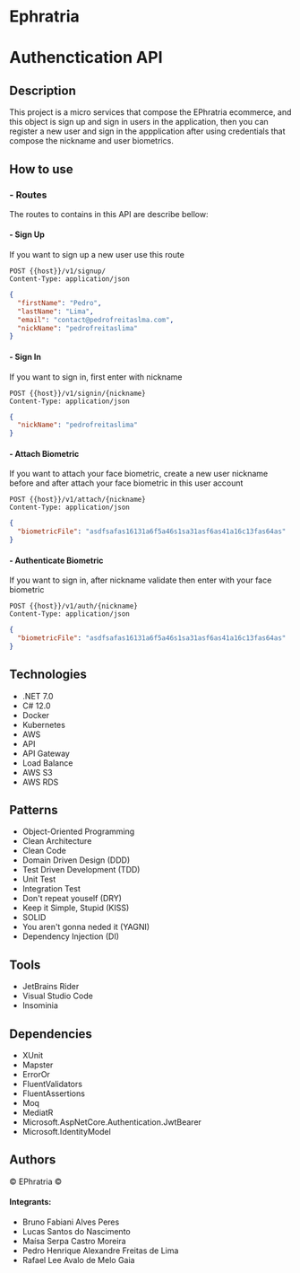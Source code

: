 # Ephratria
# Authenctication API
## Description
This project is a micro services that compose the EPhratria ecommerce, and this object is sign up and sign in users in the application, then you can register a new user and sign in the appplication after using credentials that compose the nickname and user biometrics.

## How to use
### - Routes
The routes to contains in this API are describe bellow:

#### - Sign Up
If you want to sign up a new user use this route

```http
POST {{host}}/v1/signup/
Content-Type: application/json
```

```json
{
  "firstName": "Pedro",
  "lastName": "Lima",
  "email": "contact@pedrofreitaslma.com",
  "nickName": "pedrofreitaslima"
}
```

#### - Sign In
If you want to sign in, first enter with nickname

```http
POST {{host}}/v1/signin/{nickname}
Content-Type: application/json
```

```json
{
  "nickName": "pedrofreitaslima"
}
```

#### - Attach Biometric
If you want to attach your face biometric, create a new user  nickname before and after attach your face biometric in this user account

```http
POST {{host}}/v1/attach/{nickname}
Content-Type: application/json
```

```json
{
  "biometricFile": "asdfsafas16131a6f5a46s1sa31asf6as41a16c13fas64as"
}
```

#### - Authenticate Biometric
If you want to sign in, after nickname validate then enter with your face biometric


```http
POST {{host}}/v1/auth/{nickname}
Content-Type: application/json
```

```json
{
  "biometricFile": "asdfsafas16131a6f5a46s1sa31asf6as41a16c13fas64as"
}
```

## Technologies
- .NET 7.0
- C# 12.0
- Docker
- Kubernetes
- AWS
- API
- API Gateway
- Load Balance
- AWS S3
- AWS RDS

## Patterns
- Object-Oriented Programming
- Clean Architecture
- Clean Code
- Domain Driven Design (DDD)
- Test Driven Development (TDD)
- Unit Test
- Integration Test
- Don't repeat youself (DRY)
- Keep it Simple, Stupid (KISS)
- SOLID
- You aren't gonna neded it (YAGNI)
- Dependency Injection (DI)


## Tools
- JetBrains Rider
- Visual Studio Code
- Insominia

## Dependencies
- XUnit
- Mapster
- ErrorOr
- FluentValidators
- FluentAssertions
- Moq
- MediatR
- Microsoft.AspNetCore.Authentication.JwtBearer
- Microsoft.IdentityModel

## Authors
&copy; EPhratria &copy;
#### Integrants:
- Bruno Fabiani Alves Peres
- Lucas Santos do Nascimento
- Maísa Serpa Castro Moreira
- Pedro Henrique Alexandre Freitas de Lima
- Rafael Lee Avalo de Melo Gaia
